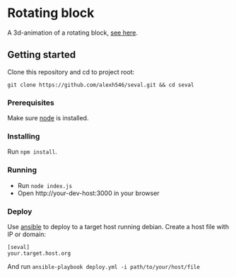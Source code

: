 # Rotating block

A 3d-animation of a rotating block, [see here](http://seval.io:3000).

## Getting started

Clone this repository and cd to project root:

```
git clone https://github.com/alexh546/seval.git && cd seval
```

### Prerequisites

Make sure [node](https://nodejs.org/en/download/) is installed.

### Installing

Run ``npm install``.

### Running

* Run ``node index.js``
* Open http://your-dev-host:3000 in your browser

### Deploy

Use [ansible](https://docs.ansible.com/ansible/latest/installation_guide/intro_installation.html) to deploy to a target host
running debian. Create a host file with IP or domain:
```
[seval]
your.target.host.org
```

And run ``ansible-playbook deploy.yml -i path/to/your/host/file``
